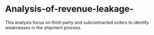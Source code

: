 # Analysis-of-revenue-leakage-
This analysis focus on third-party and subcontracted orders to identify weaknesses in the shipment process.
